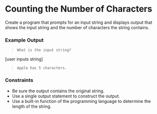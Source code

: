 # Counting the Number of Characters
Create a program that prompts for an input string and displays output that
shows the input string and the number of characters the string contains.

### **Example Output**
>`What is the input string?`

[user inputs string]

>`Apple has 5 characters.`

### **Constraints**
- Be sure the output contains the original string.
- Use a single output statement to construct the output.
- Use a built-in function of the programming language to determine the length
of the string.